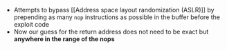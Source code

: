 - Attempts to bypass [[Address space layout randomization (ASLR)]] by prepending as many `nop` instructions as possible in the buffer before the exploit code
- Now our guess for the return address does not need to be exact but **anywhere in the range of the nops**
